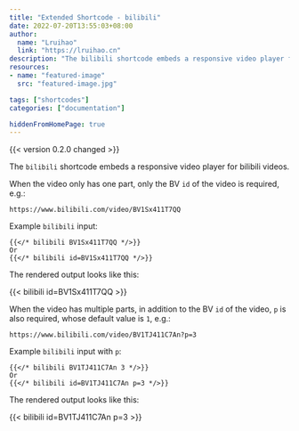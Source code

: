 ```yaml
---
title: "Extended Shortcode - bilibili"
date: 2022-07-20T13:55:03+08:00
author:
  name: "Lruihao"
  link: "https://lruihao.cn"
description: "The bilibili shortcode embeds a responsive video player for bilibili videos."
resources:
- name: "featured-image"
  src: "featured-image.jpg"

tags: ["shortcodes"]
categories: ["documentation"]

hiddenFromHomePage: true
---
```


{{< version 0.2.0 changed >}}

The `bilibili` shortcode embeds a responsive video player for bilibili videos.

<!--more-->

When the video only has one part, only the BV `id` of the video is required, e.g.:

```code
https://www.bilibili.com/video/BV1Sx411T7QQ
```

Example `bilibili` input:

```go-html-template
{{</* bilibili BV1Sx411T7QQ */>}}
Or
{{</* bilibili id=BV1Sx411T7QQ */>}}
```

The rendered output looks like this:

{{< bilibili id=BV1Sx411T7QQ >}}

When the video has multiple parts, in addition to the BV `id` of the video,
`p` is also required, whose default value is `1`, e.g.:

```code
https://www.bilibili.com/video/BV1TJ411C7An?p=3
```

Example `bilibili` input with `p`:

```go-html-template
{{</* bilibili BV1TJ411C7An 3 */>}}
Or
{{</* bilibili id=BV1TJ411C7An p=3 */>}}
```

The rendered output looks like this:

{{< bilibili id=BV1TJ411C7An p=3 >}}